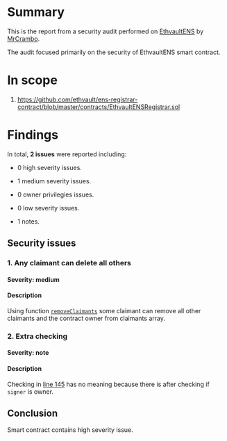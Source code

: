 # Summary

This is the report from a security audit performed on [EthvaultENS](https://github.com/ethvault/ens-registrar-contract/blob/master/contracts/EthvaultENSRegistrar.sol) by [MrCrambo](https://github.com/MrCrambo).

The audit focused primarily on the security of EthvaultENS smart contract.

# In scope

1. https://github.com/ethvault/ens-registrar-contract/blob/master/contracts/EthvaultENSRegistrar.sol

# Findings
In total, **2 issues** were reported including:

- 0 high severity issues.

- 1 medium severity issues.

- 0 owner privilegies issues.

- 0 low severity issues.

- 1 notes.

## Security issues

### 1. Any claimant can delete all others

#### Severity: medium

#### Description

Using function [`removeClaimants`](https://github.com/ethvault/ens-registrar-contract/blob/master/contracts/EthvaultENSRegistrar.sol#L47) some claimant can remove all other claimants and the contract owner from claimants array.

### 2. Extra checking

#### Severity: note

#### Description

Checking in [line 145](https://github.com/ethvault/ens-registrar-contract/blob/master/contracts/EthvaultENSRegistrar.sol#L145) has no meaning because there is after checking if `signer` is owner.

## Conclusion

Smart contract contains high severity issue.